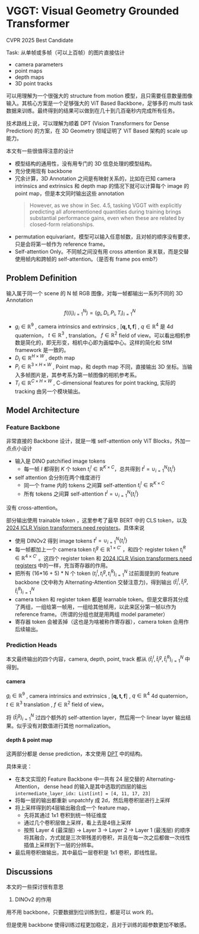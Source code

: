 # VGGT: Visual Geometry Grounded Transformer

CVPR 2025 Best Candidate

Task: 从单帧或多帧（可以上百帧）的图片直接估计
- camera parameters
- point maps
- depth maps
- 3D point tracks

可以用理解为一个很强大的 structure from motion 模型，且只需要任意数量图像输入。其核心方案是一个足够强大的 ViT Based Backbone，足够多的 multi task 数据来训练。最终得到的结果可以做到在几十到几百毫秒内完成所有任务。

技术路线上说，可以理解为顺着 DPT (Vision Transformers for Dense Prediction) 的方案，在 3D Geometry 领域证明了 ViT Based 架构的 scale up 能力。

本文有一些很值得注意的设计
- 模型结构的通用性，没有用专门的 3D 信息处理的模型结构。
- 充分使用现有 backbone
- 冗余计算，3D Annotation 之间是有映射关系的，比如在已知 camera intrinsics and extrinsics 和 depth map 的情况下就可以计算每个 image 的 point map，但是本文同时输出这些 annotation
    > However, as we show in Sec. 4.5, tasking VGGT with explicitly predicting all aforementioned quantities during training brings substantial performance gains, even when these are related by closed-form relationships. 
- permutation equivariant，模型可以输入任意帧数，且对帧的顺序没有要求，只是会将第一帧作为 reference frame。
- Self-attention Only。不同帧之间没有用 cross attention 来关联，而是交替使用帧内和跨帧的 self-attention。（是否有 frame pos emb?）

## Problem Definition

输入属于同一个 scene 的 N 帧 RGB 图像，对每一帧都输出一系列不同的 3D Annotation

$$
f((I_i)_{i=1}^N) = (g_i, D_i, P_i, T_i)_{i=1}^N
$$

- $g_i\in\mathbb{R}^9$ , camera intrinsics and extrinsics , $[\mathbf{q, t, f}]$ , $q\in \mathbb{R}^4$ 是 4d quaternion， $t\in \mathbb{R}^3$ , translation。 $f\in\mathbb{R}^2$ field of view。可以看出相机参数是简化的，即无形变，相机中心即为画幅中心。这样的简化和 SfM framework 是一致的。
- $D_i \in \mathbb{R}^{H\times W}$ , depth map
- $P_i \in \mathbb{R}^{3\times H\times W}$ , Point map，和 depth map 不同，直接输出 3D 坐标。当输入多帧图片是，其参考系为第一帧图像的相机参考系。
- $T_i \in \mathbb{R}^{C\times H\times W}$ , C-dimensional features for point tracking, 实际的 tracking 由另一个模块输出。


## Model Architecture

### Feature Backbone

非常直接的 Backbone 设计，就是一堆 self-attention only ViT Blocks，外加一点点小设计
- 输入是 DINO patchified image tokens
    - 每一帧 $I$ 都得到 $K$ 个 token $t^I_i\in \mathbb{R}^{K\times C}$，总共得到 $t^I=\cup_{i=1}^N\{t^I_i\}$
- self attention 会分别在两个维度进行
    - 同一个 frame 内的 tokens 之间算 self-attention $t^I_i\in \mathbb{R}^{K\times C}$
    - 所有 tokens 之间算 self-attention $t^I=\cup_{i=1}^N\{t^I_i\}$ 

没有 cross-attention。

部分输出使用 trainable token ，这里参考了最早 BERT 中的 CLS token，以及 [2024 ICLR Vision transformers need registers](../Transformer/[2024%20ICLR]%20Vision%20transformers%20need%20registers.md)。具体来说

- 使用 DINOv2 得到 image tokens $t^I=\cup_{i=1}^N\{t^I_i\}$
- 每一帧都加上一个 camera token $t_i^g \in \mathbb{R}^{1\times C'}$ ，和四个 register token $t_i^R\in \mathbb{R}^{4\times C'}$ 。这四个 register token 和 [2024 ICLR Vision transformers need registers](../Transformer/[2024%20ICLR]%20Vision%20transformers%20need%20registers.md) 中的一样，充当寄存器的作用。
- 把所有 (16*16 + 5) * N 个 token $(t_i^I, t_i^g, t_i^R)_{i=1}^N$ 过前面提到的 feature backbone (文中称为 Alternating-Attention 交替注意力)，得到输出 $(\hat{t}_i^I, \hat{t}_i^g, \hat{t}_i^R)_{i=1}^N$
- camera token 和 register token 都是 learnable token。但是文章将其分成了两组，一组给第一帧用，一组给其他帧用，以此来区分第一帧以作为 reference frame。（所谓的分组也就是用两组 model parameter）
- 寄存器 token 会被丢掉（这也是为啥被称作寄存器），camera token 会用作后续输出。

### Prediction Heads

本文最终输出的四个内容，camera, depth, point, track 都从 $(\hat{t}_i^I, \hat{t}_i^g, \hat{t}_i^R)_{i=1}^N$ 中得到。

#### camera

$g_i\in\mathbb{R}^9$ , camera intrinsics and extrinsics , $[\mathbf{q, t, f}]$ , $q\in \mathbb{R}^4$ 4d quaternion， $t\in \mathbb{R}^3$  translation , $f\in\mathbb{R}^2$ field of view。

将 $(\hat{t}_i^g)_{i=1}^N$ 过四个额外的 self-attention layer，然后用一个 linear layer 输出结果。似乎没有对数值进行其他 normalization。

#### depth & point map

这两部分都是 dense prediction，本文使用 [DPT](../Transformer/[2021%20ICCV]%20Vision%20Transformers%20for%20Dense%20Prediction.md) 中的结构。

具体来说：

- 在本文实现的 Feature Backbone 中一共有 24 层交替的 Alternating-Attention， dense head 的输入是其中选取的四层的输出 `intermediate_layer_idx: List[int] = [4, 11, 17, 23]`
- 将每一层的输出都重新 unpatchfy 成 2d，然后用卷积层进行上采样
- 将上采样得到的4层输出融合成一个 feature map，
    - 先将其通过 1x1 卷积到统一特征维度
    - 通过几个卷积层做上采样，看上去是4倍上采样
    - 按照 Layer 4 (最深层) → Layer 3 → Layer 2 → Layer 1 (最浅层) 的顺序将其融合，方式就是三次带残差的卷积，并且在每一次之后都做一次线性插值上采样到下一层的分辨率。
- 最后用卷积做输出，其中最后一层卷积是 1x1 卷积，即线性层。


## Discussions

本文的一些探讨很有意思

1. DINOv2 的作用

用不用 backbone，只要数据到位训练到位，都是可以 work 的。

但是使用 backbone 使得训练过程更加稳定，且对于训练的超参数更加不敏感。


